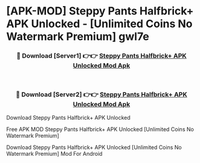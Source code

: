 # [APK-MOD] Steppy Pants Halfbrick+ APK Unlocked - [Unlimited Coins No Watermark Premium] gwl7e



<div align="center">
<h3>🔴 Download [Server1] 👉👉 <a href="https://momento.my/?title=Steppy_Pants_Halfbrick+_APK_Unlocked">Steppy Pants Halfbrick+ APK Unlocked Mod Apk</a></h3><br>

<h3>🔴 Download [Server2] 👉👉 <a href="https://momento.my/?title=Steppy_Pants_Halfbrick+_APK_Unlocked">Steppy Pants Halfbrick+ APK Unlocked Mod Apk</a></h3>
</div>



Download Steppy Pants Halfbrick+ APK Unlocked 

Free APK MOD Steppy Pants Halfbrick+ APK Unlocked [Unlimited Coins No Watermark Premium]

Download Steppy Pants Halfbrick+ APK Unlocked [Unlimited Coins No Watermark Premium] Mod For Android
